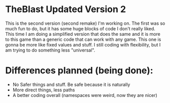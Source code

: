 # TheBlast Updated Version 2

This is the second version (second remake) I'm working on. The first was so much fun to do, but it has some huge blocks of code I don't really liked.
This time I am doing a simplified version that does the same and it is more to this game than a generic code that can work with any game. This one is gonna be more like fixed values and stuff.
I still coding with flexibility, but I am trying to do something less "universal".

# Differences planned (being done):

- No Safer things and stuff. Be safe because it is naturally
- More direct things, less paths
- A better coding overall (namespaces were weird, now they are nicer)
